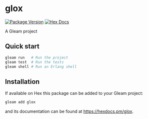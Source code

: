 # glox

[![Package Version](https://img.shields.io/hexpm/v/glox)](https://hex.pm/packages/glox)
[![Hex Docs](https://img.shields.io/badge/hex-docs-ffaff3)](https://hexdocs.pm/glox/)

A Gleam project

## Quick start

```sh
gleam run   # Run the project
gleam test  # Run the tests
gleam shell # Run an Erlang shell
```

## Installation

If available on Hex this package can be added to your Gleam project:

```sh
gleam add glox
```

and its documentation can be found at <https://hexdocs.pm/glox>.
